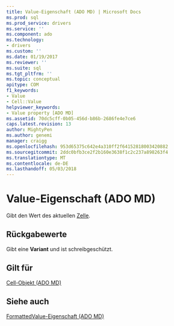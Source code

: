 ```yaml
---
title: Value-Eigenschaft (ADO MD) | Microsoft Docs
ms.prod: sql
ms.prod_service: drivers
ms.service: ''
ms.component: ado
ms.technology:
- drivers
ms.custom: ''
ms.date: 01/19/2017
ms.reviewer: ''
ms.suite: sql
ms.tgt_pltfrm: ''
ms.topic: conceptual
apitype: COM
f1_keywords:
- Value
- Cell::Value
helpviewer_keywords:
- Value property [ADO MD]
ms.assetid: 70dc5cff-0b05-456d-b86b-2686fe4e7ce6
caps.latest.revision: 13
author: MightyPen
ms.author: genemi
manager: craigg
ms.openlocfilehash: 953d65375c642e4a310ff2f64152818003420882
ms.sourcegitcommit: 2ddc0bfb3ce2f2b160e3638f1c2c237a898263f4
ms.translationtype: MT
ms.contentlocale: de-DE
ms.lasthandoff: 05/03/2018
---
```

# <a name="value-property-ado-md"></a>Value-Eigenschaft (ADO MD)
Gibt den Wert des aktuellen [Zelle](../../../ado/reference/ado-md-api/cell-object-ado-md.md).  
  
## <a name="return-values"></a>Rückgabewerte  
 Gibt eine **Variant** und ist schreibgeschützt.  
  
## <a name="applies-to"></a>Gilt für  
 [Cell-Objekt (ADO MD)](../../../ado/reference/ado-md-api/cell-object-ado-md.md)  
  
## <a name="see-also"></a>Siehe auch  
 [FormattedValue-Eigenschaft (ADO MD)](../../../ado/reference/ado-md-api/formattedvalue-property-ado-md.md)
